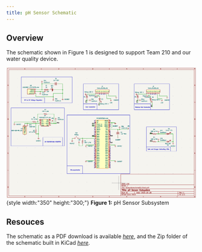 ```yaml
---
title: pH Sensor Schematic
---
```


## Overview

The schematic shown in Figure 1 is designed to support Team 210 and our water quality device.


![schematic](subsystemschematic.png){style width:"350" height:"300;"}
**Figure 1:** pH Sensor Subsystem


## Resouces

The schematic as a PDF download is available [*here*](Subsystemschematic.pdf), and the Zip folder of the schematic built in KiCad [*here*](schematic.zip).